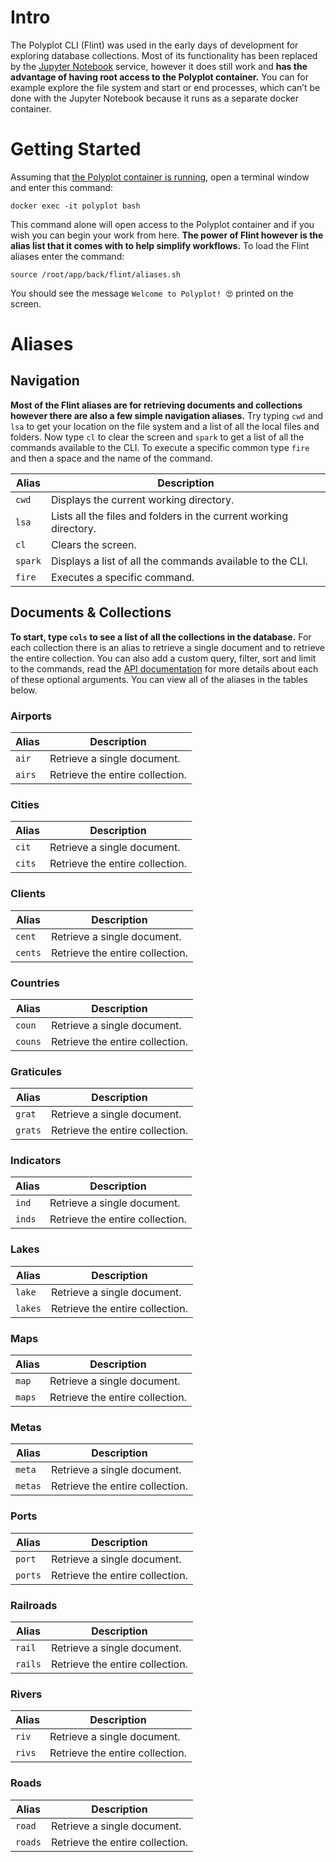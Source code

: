 # Intro

The Polyplot CLI (Flint) was used in the early days of development for exploring database collections. Most of its functionality has been replaced by the [Jupyter Notebook](https://github.com/jgphilpott/polyplot/blob/master/docs/notes/README.md) service, however it does still work and **has the advantage of having root access to the Polyplot container.** You can for example explore the file system and start or end processes, which can’t be done with the Jupyter Notebook because it runs as a separate docker container.

# Getting Started

Assuming that [the Polyplot container is running](https://github.com/jgphilpott/polyplot/blob/master/docs/devops/deploy/README.md), open a terminal window and enter this command:

```
docker exec -it polyplot bash
```

This command alone will open access to the Polyplot container and if you wish you can begin your work from here. **The power of Flint however is the alias list that it comes with to help simplify workflows.** To load the Flint aliases enter the command:

```
source /root/app/back/flint/aliases.sh
```

You should see the message `Welcome to Polyplot! 😍` printed on the screen.

# Aliases

## Navigation

**Most of the Flint aliases are for retrieving documents and collections however there are also a few simple navigation aliases.** Try typing `cwd` and `lsa` to get your location on the file system and a list of all the local files and folders. Now type `cl` to clear the screen and `spark` to get a list of all the commands available to the CLI. To execute a specific common type `fire` and then a space and the name of the command.

Alias | Description
--- | ---
`cwd` | Displays the current working directory.
`lsa` | Lists all the files and folders in the current working directory.
`cl` | Clears the screen.
`spark` | Displays a list of all the commands available to the CLI.
`fire` | Executes a specific command.

## Documents & Collections

**To start, type `cols` to see a list of all the collections in the database.** For each collection there is an alias to retrieve a single document and to retrieve the entire collection. You can also add a custom query, filter, sort and limit to the commands, read the [API documentation](https://github.com/jgphilpott/polyplot/blob/master/docs/api/README.md) for more details about each of these optional arguments. You can view all of the aliases in the tables below.

### Airports

Alias | Description
--- | ---
`air` | Retrieve a single document.
`airs` | Retrieve the entire collection.

### Cities

Alias | Description
--- | ---
`cit` | Retrieve a single document.
`cits` | Retrieve the entire collection.

### Clients

Alias | Description
--- | ---
`cent` | Retrieve a single document.
`cents` | Retrieve the entire collection.

### Countries

Alias | Description
--- | ---
`coun` | Retrieve a single document.
`couns` | Retrieve the entire collection.

### Graticules

Alias | Description
--- | ---
`grat` | Retrieve a single document.
`grats` | Retrieve the entire collection.

### Indicators

Alias | Description
--- | ---
`ind` | Retrieve a single document.
`inds` | Retrieve the entire collection.

### Lakes

Alias | Description
--- | ---
`lake` | Retrieve a single document.
`lakes` | Retrieve the entire collection.

### Maps

Alias | Description
--- | ---
`map` | Retrieve a single document.
`maps` | Retrieve the entire collection.

### Metas

Alias | Description
--- | ---
`meta` | Retrieve a single document.
`metas` | Retrieve the entire collection.

### Ports

Alias | Description
--- | ---
`port` | Retrieve a single document.
`ports` | Retrieve the entire collection.

### Railroads

Alias | Description
--- | ---
`rail` | Retrieve a single document.
`rails` | Retrieve the entire collection.

### Rivers

Alias | Description
--- | ---
`riv` | Retrieve a single document.
`rivs` | Retrieve the entire collection.

### Roads

Alias | Description
--- | ---
`road` | Retrieve a single document.
`roads` | Retrieve the entire collection.

